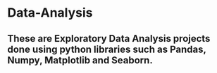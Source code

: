 # Data-Analysis

## These are Exploratory Data Analysis projects done using python libraries such as Pandas, Numpy, Matplotlib and Seaborn.
